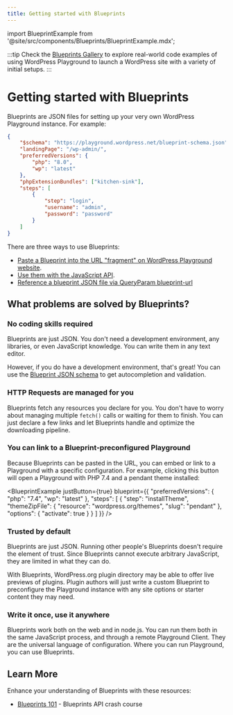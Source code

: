 ```yaml
---
title: Getting started with Blueprints
---
```


import BlueprintExample from '@site/src/components/Blueprints/BlueprintExample.mdx';

:::tip
Check the [Blueprints Gallery](https://github.com/WordPress/blueprints/blob/trunk/GALLERY.md) to explore real-world code examples of using WordPress Playground to launch a WordPress site with a variety of initial setups.
:::

# Getting started with Blueprints

Blueprints are JSON files for setting up your very own WordPress Playground instance. For example:

```json
{
	"$schema": "https://playground.wordpress.net/blueprint-schema.json",
	"landingPage": "/wp-admin/",
	"preferredVersions": {
		"php": "8.0",
		"wp": "latest"
	},
	"phpExtensionBundles": ["kitchen-sink"],
	"steps": [
		{
			"step": "login",
			"username": "admin",
			"password": "password"
		}
	]
}
```

There are three ways to use Blueprints:

-   [Paste a Blueprint into the URL "fragment" on WordPress Playground website](./02-using-blueprints.md#url-fragment).
-   [Use them with the JavaScript API](./02-using-blueprints.md#javascript-api).
-   [Reference a blueprint JSON file via QueryParam blueprint-url](https://wordpress.github.io/wordpress-playground/query-api)

## What problems are solved by Blueprints?

### No coding skills required

Blueprints are just JSON. You don't need a development environment, any libraries, or even JavaScript knowledge. You can write them in any text editor.

However, if you do have a development environment, that's great! You can use the [Blueprint JSON schema](https://playground.wordpress.net/blueprint-schema.json) to get autocompletion and validation.

### HTTP Requests are managed for you

Blueprints fetch any resources you declare for you. You don't have to worry about managing multiple `fetch()` calls or waiting for them to finish. You can just declare a few links and let Blueprints handle and optimize the downloading pipeline.

### You can link to a Blueprint-preconfigured Playground

Because Blueprints can be pasted in the URL, you can embed or link to a Playground with a specific configuration. For example, clicking this button will open a Playground with PHP 7.4 and a pendant theme installed:

<BlueprintExample justButton={true} blueprint={{
	"preferredVersions": {
		"php": "7.4",
  		"wp": "latest"
	},
	"steps": [
        {
            "step": "installTheme",
            "themeZipFile": {
                "resource": "wordpress.org/themes",
            	"slug": "pendant"
            },
            "options": {
                "activate": true
            }
        }
	]
}} />

### Trusted by default

Blueprints are just JSON. Running other people's Blueprints doesn't require the element of trust. Since Blueprints cannot execute arbitrary JavaScript, they are limited in what they can do.

With Blueprints, WordPress.org plugin directory may be able to offer live previews of plugins. Plugin authors will just write a custom Blueprint to preconfigure the Playground instance with any site options or starter content they may need.

### Write it once, use it anywhere

Blueprints work both on the web and in node.js. You can run them both in the same JavaScript process, and through a remote Playground Client. They are the universal language of configuration. Where you can run Playground, you can use Blueprints.

## Learn More

Enhance your understanding of Blueprints with these resources:

-   [Blueprints 101](https://github.com/adamziel/blueprints/blob/trunk/docs/index.md) - Blueprints API crash course
